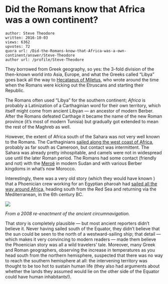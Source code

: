 # Did the Romans know that Africa was a own continent?

	author: Steve Theodore
	written: 2016-10-03
	views: 6362
	upvotes: 72
	quora url: /Did-the-Romans-know-that-Africa-was-a-own-continent/answer/Steve-Theodore
	author url: /profile/Steve-Theodore


They borrowed from Greek geography, so yes: the 3-fold division of the then-known world into Asia, Europe, and what the Greeks called “Libya” goes back all the way to [Hecataeus of Miletus](https://en.wikipedia.org/wiki/Hecataeus_of_Miletus), who wrote around the time when the Romans were kicking out the Etruscans and starting their Republic.

The Romans often used “Libya” for the southern continent; _Africa_  is probably a Latinization of a Carthaginian word for their own territory, which itself might come from ancient Libyan — an ancestor of modern Berber. After the Romans defeated Carthage it became the name of the new Roman province (it’s most of modern Tunisia) but gradually got extended to mean the rest of the Maghreb as well.

However, the extent of Africa south of the Sahara was not very well known to the Romans. The Carthaginians [sailed along the west coast of Africa](http://www.livius.org/articles/person/hanno-1-the-navigator/hanno-1-the-navigator-3/), probably as far south as Cameroon, but contact was intermittent. The Sahara was already pretty inhospitable, and camels were not in widespread use until the later Roman period. The Romans had some contact (friendly and not) with the [Meroë](https://en.wikipedia.org/wiki/Mero%C3%AB) in modern Sudan and with various Berber kingdoms in what’s now Morocco.

Interestingly, there was a very old story (which they would have known ) that a Phoenician crew working for an Egyptian pharoah had [sailed all the way around Africa,](http://www.livius.org/sources/content/herodotus/herodotus-on-the-first-circumnavigation-of-africa/) heading south from the Red Sea and returning via the Mediterranean, in the 6th century BC.

![](https://qph.fs.quoracdn.net/main-qimg-4e09c89c6cbda1c7d8a103f086b95fe8)

_From a 2008 re-enactment of the ancient circumnavigation._ 

That story is completely plausible — but most ancient reporters didn’t believe it. Never having sailed south of the Equator, they didn’t believe that the sun could be seen to the north of a westward-sailing ship; that detail — which makes it very convincing to modern readers — made them believe the Phoenician story was all a wild travelers’ tale. Moreover, many Greek and Roman geographers, observing the increase in temperatures as you head south from the northern hemisphere, suspected that there was no way to reach the southern hemisphere at all: the intervening territory was thought to be too hot to sustain human life (they also had arguments about whether the lands they assumed would lie on the other side of the Equator could have human inhabitants!).

